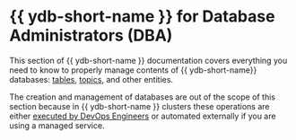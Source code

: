 # {{ ydb-short-name }} for Database Administrators (DBA)

This section of {{ ydb-short-name }} documentation covers everything you need to know to properly manage contents of {{ ydb-short-name}} databases: [tables](../concepts/datamodel/table.md), [topics](../concepts/topic.md), and other entities.

The creation and management of databases are out of the scope of this section because in {{ ydb-short-name }} clusters these operations are either [executed by DevOps Engineers](../devops/index.md) or automated externally if you are using a managed service.